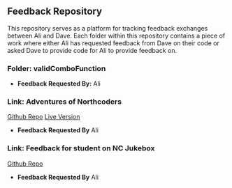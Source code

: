 ## Feedback Repository

This repository serves as a platform for tracking feedback exchanges between Ali and Dave. 
Each folder within this repository contains a piece of work where either Ali has requested feedback from Dave on their code or asked Dave to provide code for Ali to provide feedback on.

### Folder: validComboFunction

- **Feedback Requested By:** Ali

### Link: Adventures of Northcoders
[Github Repo](https://github.com/aloush-dev/adventures-of-northcoders)
[Live Version](https://adventures-of-northcoders.vercel.app/)

- **Feedback Requested By** Ali

### Link: Feedback for student on NC Jukebox
[Github Repo]([https://github.com/aloush-dev/adventures-of-northcoders](https://github.com/adamTheWordUnderscoreWillis/fe-nc-jukebox/commit/d593e1e3ab0a9b7110e508008ffb9008fff6e226))

- **Feedback Requested By** Ali


